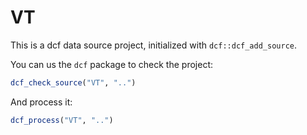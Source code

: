 # VT

This is a dcf data source project, initialized with `dcf::dcf_add_source`.

You can us the `dcf` package to check the project:

```R
dcf_check_source("VT", "..")
```

And process it:

```R
dcf_process("VT", "..")
```
